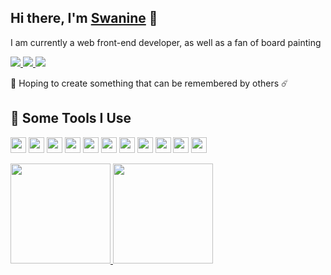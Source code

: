 <h2>Hi there, I'm <a href="https://swanine.xyz/">Swanine</a> 👋</h2>
<p>I am currently a web front-end developer, as well as a fan of board painting</p>
<p>
  <a href="https://swanine.xyz">
    <img src="https://img.shields.io/badge/-swanine.xyz-4E69C8?style=flat-square&logo=Firefox"/>
  </a>
 
  <a href="https://twitter.com/swanine3">
    <img src="https://img.shields.io/badge/-@swanine3-1DA1F2?style=flat-square&logo=twitter&logoColor=white"/>
  </a>
  
  <a href="https://twitter.com/swanine3">
    <img src="https://img.shields.io/badge/-swanine-07c160?style=flat-square&logo=wechat&logoColor=white"/>
  </a>
</p>
<p>🌠 Hoping to create something that can be remembered by others ☄️</p>

<h2>🚀 Some Tools I Use</h2>
<p align="left">
  <code><img  src="https://cdn.jsdelivr.net/gh/devicons/devicon/icons/javascript/javascript-original.svg" height="25"/></code>
  <code><img src="https://cdn.jsdelivr.net/gh/devicons/devicon/icons/typescript/typescript-original.svg" height="25"/></code>
  <code><img src="https://cdn.jsdelivr.net/gh/devicons/devicon/icons/nodejs/nodejs-original.svg" height="25"/></code>
  <code><img src="https://cdn.jsdelivr.net/gh/devicons/devicon/icons/react/react-original.svg" height="25"/></code>
  <code><img src="https://cdn.jsdelivr.net/gh/devicons/devicon/icons/vuejs/vuejs-original.svg" height="25"/></code>
  <code><img src="https://cdn.jsdelivr.net/gh/devicons/devicon/icons/nuxtjs/nuxtjs-original.svg" height="25"/></code>
  <code><img src="https://cdn.jsdelivr.net/gh/devicons/devicon/icons/sass/sass-original.svg" height="25"/></code>
  <code><img src="https://cdn.jsdelivr.net/gh/devicons/devicon/icons/stylus/stylus-original.svg" height="25"/></code>
  <code><img src="https://cdn.jsdelivr.net/gh/devicons/devicon/icons/denojs/denojs-original.svg" height="25"/></code>
  <code><img src="https://cdn.jsdelivr.net/gh/devicons/devicon/icons/rust/rust-plain.svg" height="25"/></code>
  <code><img src="https://cdn.jsdelivr.net/gh/devicons/devicon/icons/figma/figma-original.svg" height="25"/></code>
</p>

<div>
<a href="https://github.com/swanine">
  <img height="160" src="https://github-readme-stats.vercel.app/api?username=swanine&show_icons=true&theme=radical"/>
</a>

<a href="https://github.com/swanine">
  <img height="160" src="https://github-readme-stats.vercel.app/api/top-langs/?username=swanine&layout=compact&theme=radical&bg_color=30,ff758c,e4efe9&text_color=ffffff&title_color=29323c"/>
</a>
</div>

